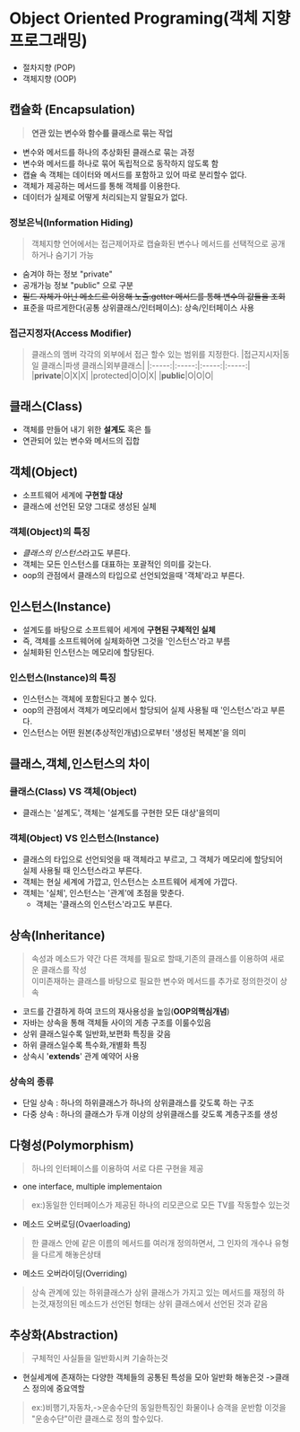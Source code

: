 # Object Oriented Programing(객체 지향 프로그래밍)
- 절차지향 (POP)
- 객체지향 (OOP)
## 캡슐화 (Encapsulation)
>**연관 있는 변수와 함수를 클래스로 묶는 작업**
- 변수와 메서드를 하나의 추상화된 클래스로 묶는 과정
- 변수와 메서드를 하나로 묶어 독립적으로 동작하지 않도록 함 
- 캡슐 속 객체는 데이터와 메서드를 포함하고 있어 따로 분리할수 없다.
- 객체가 제공하는 메서드를 통해 객체를 이용한다.
- 데이터가 실제로 어떻게 처리되는지 알필요가 없다.
### 정보은닉(Information Hiding)
> 객체지향 언어에서는 접근제어자로 캡슐화된 변수나 메서드를 선택적으로 공개하거나 숨기기 가능
- 숨겨야 하는 정보 "private"
- 공개가능 정보 "public" 으로 구분 
- ~~필드 자체가 아닌 메소드르 이용해 노출:getter 메서드를 통해 변수의 값들을 조회~~
- 표준을 따르게한다(공통 상위클래스/인터페이스): 상속/인터페이스 사용
### 접근지정자(Access Modifier)
>클래스의 멤버 각각의 외부에서 접근 할수 있는 범위를 지정한다.
|접근지시자|동일 클래스|파생 클래스|외부클래스|
|:-----:|:-----:|:-----:|:-----:|
|**private**|O|X|X|
|protected|O|O|X|
|**public**|O|O|O|





## 클래스(Class)
- 객체를 만들어 내기 위한 **설계도** 혹은 틀
- 연관되어 있는 변수와 메서드의 집합
## 객체(Object)
- 소프트웨어 세계에 **구현할 대상**
- 클래스에 선언된 모양 그대로 생성된 실체
### 객체(Object)의 특징
- *클래스의 인스턴스*라고도 부른다.
- 객체는 모든 인스턴스를 대표하는 포괄적인 의미를 갖는다.
- oop의 관점에서 클래스의 타입으로 선언되었을때 '객체'라고 부른다.
## 인스턴스(Instance)
- 설계도를 바탕으로 소프트웨어 세계에 **구현된 구체적인 실체**
- 즉, 객체를 소프트웨어에 실체화하면 그것을 '인스턴스'라고 부름
- 실체화된 인스턴스는 메모리에 할당된다.
### 인스턴스(Instance)의 특징
- 인스턴스는 객체에 포함된다고 볼수 있다.
- oop의 관점에서 객체가 메모리에서 할당되어 실제 사용될 때 '인스턴스'라고 부른다.
- 인스턴스는 어떤 원본(추상적인개념)으로부터 '생성된 복제본'을 의미

## 클래스,객체,인스턴스의 차이
### 클래스(Class) VS 객체(Object)
- 클래스는 '설계도', 객체는 '설계도를 구현한 모든 대상'을의미
### 객체(Object) VS 인스턴스(Instance)
- 클래스의 타입으로 선언되엇을 때 객체라고 부르고, 그 객체가 메모리에 할당되어 실제 사용될 때 인스턴스라고 부른다.
- 객체는 현실 세계에 가깝고, 인스턴스는 소프트웨어 세계에 가깝다.
- 객체는 '실체', 인스턴스는 '관계'에 초점을 맞춘다.
    - 객체는 '클래스의 인스턴스'라고도 부른다.

## 상속(Inheritance)
>속성과 메소드가 약간 다른 객체를 필요로 할때,기존의 클래스를 이용하여 새로운 클래스를 작성<br> 이미존재하는 클래스를 바탕으로 필요한 변수와 메서드를 추가로 정의한것이 상속
- 코드를 간결하게 하여 코드의 재사용성을 높임(**OOP의핵심개념**)
- 자바는 상속을 통해 객체들 사이의 게층 구조를 이룰수있음
- 상위 클래스일수록 일반화,보편화 특징을 갖음
- 하위 클래스일수록 특수화,개별화 특징
- 상속시 '**extends**' 관계 예약어 사용
### 상속의 종류
- 단일 상속 : 하나의 하위클래스가 하나의 상위클래스를 갖도록 하는 구조
- 다중 상속 : 하나의 클래스가 두개 이상의 상위클래스를 갖도록 계층구조를 생성

## 다형성(Polymorphism)
>하나의 인터페이스를 이용하여 서로 다른 구현을 제공
- one interface, multiple implementaion
>ex:)동일한 인터페이스가 제공된 하나의 리모콘으로 모든 TV를 작동할수 있는것
- 메소드 오버로딩(Ovaerloading)
>한 클래스 안에 같은 이름의 메서드를 여러개 정의하면서, 그 인자의 개수나 유형을 다르게 해놓은상태
- 메소드 오버라이딩(Overriding)
>상속 관계에 있는 하위클래스가 상위 클래스가 가지고 있는 메서드를 재정의 하는것,재정의된 메소드가 선언된 형태는 상위 클래스에서 선언된 것과 같음

## 추상화(Abstraction)
>구체적인 사실들을 일반화시켜 기술하는것
- 현실세계에 존재하는 다양한 객체들의 공통된 특성을 모아 일반화 해놓은것 ->클래스 정의에 중요역할
>ex:)비행기,자동차,->운송수단의 동일한특징인 화물이나 승객을 운반함 이것을 "운송수단"이란 클래스로 정의 할수있다.